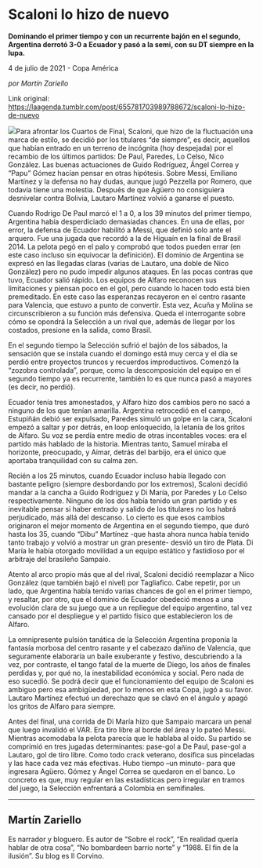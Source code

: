 # Scaloni lo hizo de nuevo

**Dominando el primer tiempo y con un recurrente bajón en el segundo, Argentina derrotó 3-0 a Ecuador y pasó a la semi, con su DT siempre en la lupa.**

4 de julio de 2021 - Copa América

_por Martín Zariello_

Link original: https://laagenda.tumblr.com/post/655781703989788672/scaloni-lo-hizo-de-nuevo

![](https://64.media.tumblr.com/bf2ea7ebe70ef8ee66aece09fb8987d6/9fe4aacbf6779135-5d/s500x750/6009d22f51844ada484fc89055f6fd5dfde1dbc5.jpg)Para afrontar los Cuartos de Final, Scaloni, que hizo de la fluctuación una marca de estilo, se decidió por los titulares “de siempre”, es decir, aquellos que habían entrado en un terreno de incógnita (hoy despejada) por el recambio de los últimos partidos: De Paul, Paredes, Lo Celso, Nico González. Las buenas actuaciones de Guido Rodríguez, Ángel Correa y “Papu” Gómez hacían pensar en otras hipótesis. Sobre Messi, Emiliano Martínez y la defensa no hay dudas, aunque jugó Pezzella por Romero, que todavía tiene una molestia. Después de que Agüero no consiguiera desnivelar contra Bolivia, Lautaro Martínez volvió a ganarse el puesto. 

Cuando Rodrigo De Paul marcó el 1 a 0, a los 39 minutos del primer tiempo, Argentina había desperdiciado demasiadas chances. En una de ellas, por error, la defensa de Ecuador habilitó a Messi, que definió solo ante el arquero. Fue una jugada que recordó a la de Higuaín en la final de Brasil 2014. La pelota pegó en el palo y comprobó que todos pueden errar (en este caso incluso sin equivocar la definición). El dominio de Argentina se expresó en las llegadas claras (varias de Lautaro, una doble de Nico González) pero no pudo impedir algunos ataques. En las pocas contras que tuvo, Ecuador salió rápido. Los equipos de Alfaro reconocen sus limitaciones y piensan poco en el gol, pero cuando lo hacen todo está bien premeditado. En este caso las esperanzas recayeron en el centro rasante para Valencia, que estuvo a punto de convertir. Esta vez, Acuña y Molina se circunscribieron a su función más defensiva. Queda el interrogante sobre cómo se opondrá la Selección a un rival que, además de llegar por los costados, presione en la salida, como Brasil. 

En el segundo tiempo la Selección sufrió el bajón de los sábados, la sensación que se instala cuando el domingo está muy cerca y el día se perdió entre proyectos truncos y recuerdos improductivos. Comenzó la “zozobra controlada”, porque, como la descomposición del equipo en el segundo tiempo ya es recurrente, también lo es que nunca pasó a mayores (es decir, no perdió). 

Ecuador tenía tres amonestados, y Alfaro hizo dos cambios pero no sacó a ninguno de los que tenían amarilla. Argentina retrocedió en el campo, Estupiñán debió ser expulsado, Paredes simuló un golpe en la cara, Scaloni empezó a saltar y por detrás, en loop enloquecido, la letanía de los gritos de Alfaro. Su voz se perdía entre medio de otras incontables voces: era el partido más hablado de la historia. Mientras tanto, Samuel miraba el horizonte, preocupado, y Aimar, detrás del barbijo, era el único que aportaba tranquilidad con su calma zen.   


Recién a los 25 minutos, cuando Ecuador incluso había llegado con bastante peligro (siempre desbordando por los extremos), Scaloni decidió mandar a la cancha a Guido Rodríguez y Di María, por Paredes y Lo Celso respectivamente. Ninguno de los dos había tenido un gran partido y es inevitable pensar si haber entrado y salido de los titulares no los habrá perjudicado, más allá del descanso. Lo cierto es que esos cambios originaron el mejor momento de Argentina en el segundo tiempo, que duró hasta los 35, cuando “Dibu” Martínez -que hasta ahora nunca había tenido tanto trabajo y volvió a mostrar un gran presente- desvió un tiro de Plata. Di María le había otorgado movilidad a un equipo estático y fastidioso por el arbitraje del brasileño Sampaio. 

Atento al arco propio más que al del rival, Scaloni decidió reemplazar a Nico González (que también bajó el nivel) por Tagliafico. Cabe repetir, por un lado, que Argentina había tenido varias chances de gol en el primer tiempo, y resaltar, por otro, que el dominio de Ecuador obedeció menos a una evolución clara de su juego que a un repliegue del equipo argentino, tal vez cansado por el despliegue y el partido físico que establecieron los de Alfaro.   

La omnipresente pulsión tanática de la Selección Argentina proponía la fantasía morbosa del centro rasante y el cabezazo dañino de Valencia, que seguramente elaboraría un baile exuberante y festivo, descubriendo a la vez, por contraste, el tango fatal de la muerte de Diego, los años de finales perdidas y, por qué no, la inestabilidad económica y social. Pero nada de eso sucedió. Se podrá decir que el funcionamiento del equipo de Scaloni es ambiguo pero esa ambigüedad, por lo menos en esta Copa, jugó a su favor. Lautaro Martínez efectuó un derechazo que se clavó en el ángulo y apagó los gritos de Alfaro para siempre. 

Antes del final, una corrida de Di María hizo que Sampaio marcara un penal que luego invalidó el VAR. Era tiro libre al borde del área y lo pateó Messi. Mientras acomodaba la pelota parecía que le hablaba al oído. Su partido se comprimió en tres jugadas determinantes: pase-gol a De Paul, pase-gol a Lautaro, gol de tiro libre. Como todo crack veterano, dosifica sus pinceladas y las hace cada vez más efectivas. Hubo tiempo –un minuto- para que ingresara Agüero. Gómez y Ángel Correa se quedaron en el banco. Lo concreto es que, muy regular en las estadísticas pero irregular en tramos del juego, la Selección enfrentará a Colombia en semifinales.



---

 Martín Zariello
----------------

 Es narrador y bloguero. Es autor de “Sobre el rock”, “En realidad quería hablar de otra cosa”, “No bombardeen barrio norte” y “1988. El fin de la ilusión”. Su blog es Il Corvino.

